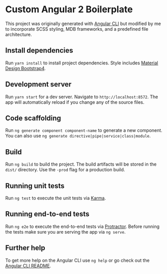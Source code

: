 # Custom Angular 2 Boilerplate

This project was originally generated with [Angular CLI](https://github.com/angular/angular-cli) but modified by me to incorporate SCSS styling, MDB frameworks, and a predefined file architecture.

## Install dependencies

Run `yarn install` to install project dependencies. Style includes [Material Design Bootstrap4](https://mdbootstrap.com/material-design-for-bootstrap/).

## Development server

Run `yarn start` for a dev server. Navigate to `http://localhost:8572`. The app will automatically reload if you change any of the source files.

## Code scaffolding

Run `ng generate component component-name` to generate a new component. You can also use `ng generate directive|pipe|service|class|module`.

## Build

Run `ng build` to build the project. The build artifacts will be stored in the `dist/` directory. Use the `-prod` flag for a production build.

## Running unit tests

Run `ng test` to execute the unit tests via [Karma](https://karma-runner.github.io).

## Running end-to-end tests

Run `ng e2e` to execute the end-to-end tests via [Protractor](http://www.protractortest.org/).
Before running the tests make sure you are serving the app via `ng serve`.

## Further help

To get more help on the Angular CLI use `ng help` or go check out the [Angular CLI README](https://github.com/angular/angular-cli/blob/master/README.md).
